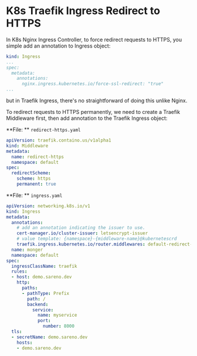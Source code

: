 # K8s Traefik Ingress Redirect to HTTPS
In K8s Nginx Ingress Controller, to force redirect requests to HTTPS, you simple add an annotation to Ingress object:
```yaml
kind: Ingress
...
spec:
  metadata:
    annotations:
      nginx.ingress.kubernetes.io/force-ssl-redirect: "true"
...
```
but in Traefik Ingress, there's no straightforward of doing this unlike Nginx.

To redirect requests to HTTPS permanently, we need to create a Traefik Middleware first, then add annotation to the Traefik Ingress object:

**File: ** `redirect-https.yaml`
```yaml
apiVersion: traefik.containo.us/v1alpha1
kind: Middleware
metadata:
  name: redirect-https
  namespace: default
spec:
  redirectScheme:
    scheme: https
    permanent: true
```

**File: ** `ingress.yaml`
```yaml
apiVersion: networking.k8s.io/v1
kind: Ingress
metadata:
  annotations:
    # add an annotation indicating the issuer to use.
    cert-manager.io/cluster-issuer: letsencrypt-issuer
    # value template: {namespace}-{middleware-name}@kubernetescrd
    traefik.ingress.kubernetes.io/router.middlewares: default-redirect-https@kubernetescrd
  name: monger
  namespace: default
spec:
  ingressClassName: traefik
  rules:
  - host: demo.sareno.dev
    http:
      paths:
      - pathType: Prefix
        path: /
        backend:
          service:
            name: myservice
            port:
              number: 8000
  tls:
  - secretName: demo.sareno.dev
    hosts:
    - demo.sareno.dev
```
